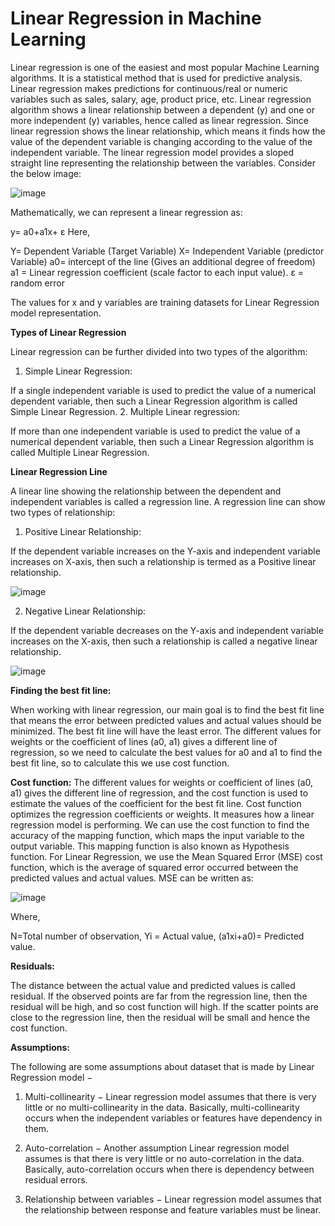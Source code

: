 # Linear Regression in Machine Learning

  Linear regression is one of the easiest and most popular Machine Learning algorithms. It is a statistical method that is used for predictive analysis. Linear regression makes predictions for continuous/real or numeric variables such as sales, salary, age, product price, etc. Linear regression algorithm shows a linear relationship between a dependent (y) and one or more independent (y) variables, hence called as linear regression. Since linear regression shows the linear relationship, which means it finds how the value of the dependent variable is changing according to the value of the independent variable.
The linear regression model provides a sloped straight line representing the relationship between the variables. Consider the below image:

![image](https://user-images.githubusercontent.com/62713812/110457779-01c39280-80f1-11eb-821a-16f74b7dfb35.png)

Mathematically, we can represent a linear regression as:

y= a0+a1x+ ε
Here,

Y= Dependent Variable (Target Variable)
X= Independent Variable (predictor Variable)
a0= intercept of the line (Gives an additional degree of freedom)
a1 = Linear regression coefficient (scale factor to each input value).
ε = random error

The values for x and y variables are training datasets for Linear Regression model representation.

**Types of Linear Regression**

Linear regression can be further divided into two types of the algorithm:

1. Simple Linear Regression:

 If a single independent variable is used to predict the value of a numerical dependent variable, then such a Linear Regression algorithm is called Simple Linear Regression.
2. Multiple Linear regression:

If more than one independent variable is used to predict the value of a numerical dependent variable, then such a Linear Regression algorithm is called Multiple Linear Regression.

**Linear Regression Line**

A linear line showing the relationship between the dependent and independent variables is called a regression line. A regression line can show two types of relationship:

1. Positive Linear Relationship:

If the dependent variable increases on the Y-axis and independent variable increases on X-axis, then such a relationship is termed as a Positive linear relationship.

![image](https://user-images.githubusercontent.com/62713812/110458138-6979dd80-80f1-11eb-8f45-a01e782095b2.png)

2. Negative Linear Relationship:

If the dependent variable decreases on the Y-axis and independent variable increases on the X-axis, then such a relationship is called a negative linear relationship.

![image](https://user-images.githubusercontent.com/62713812/110458212-831b2500-80f1-11eb-9fac-d7b6a5fe954d.png)

**Finding the best fit line:**

When working with linear regression, our main goal is to find the best fit line that means the error between predicted values and actual values should be minimized. The best fit line will have the least error. The different values for weights or the coefficient of lines (a0, a1) gives a different line of regression, so we need to calculate the best values for a0 and a1 to find the best fit line, so to calculate this we use cost function.

**Cost function:**
The different values for weights or coefficient of lines (a0, a1) gives the different line of regression, and the cost function is used to estimate the values of the coefficient for the best fit line. Cost function optimizes the regression coefficients or weights. It measures how a linear regression model is performing. We can use the cost function to find the accuracy of the mapping function, which maps the input variable to the output variable. This mapping function is also known as Hypothesis function. For Linear Regression, we use the Mean Squared Error (MSE) cost function, which is the average of squared error occurred between the predicted values and actual values. 
MSE can be written as:

![image](https://user-images.githubusercontent.com/62713812/110458783-2d934800-80f2-11eb-874f-817884c9e42d.png)

Where,

N=Total number of observation,
Yi = Actual value,
(a1xi+a0)= Predicted value.

**Residuals:** 

The distance between the actual value and predicted values is called residual. If the observed points are far from the regression line, then the residual will be high, and so cost function will high. If the scatter points are close to the regression line, then the residual will be small and hence the cost function.

**Assumptions:**

The following are some assumptions about dataset that is made by Linear Regression model −

1. Multi-collinearity − Linear regression model assumes that there is very little or no multi-collinearity in the data. Basically, multi-collinearity occurs when the independent variables or features have dependency in them.

2. Auto-correlation − Another assumption Linear regression model assumes is that there is very little or no auto-correlation in the data. Basically, auto-correlation occurs when there is dependency between residual errors.

3. Relationship between variables − Linear regression model assumes that the relationship between response and feature variables must be linear.


